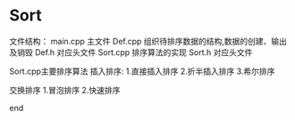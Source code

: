 # Sort 

文件结构：
		main.cpp	主文件
			Def.cpp		组织待排序数据的结构,数据的创建、输出及销毁
				Def.h		对应头文件
			Sort.cpp	排序算法的实现
				Sort.h	对应头文件

Sort.cpp主要排序算法
插入排序:
	1.直接插入排序
	2.折半插入排序
	3.希尔排序

交换排序
	1.冒泡排序
	2.快速排序



end

